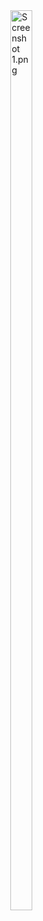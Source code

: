 <div style="display: flex; justify-content: center; align-items: center; height: 100vh; width: 10vw;">
  <img src="https://yosbel.pages.dev/assets/myChat-Bm_YKV5_.jpeg" alt="Screenshot 1.png" style="width: 60%; margin: 0 10px;">
</div>


# Django Chat App

## Project Description

This project is built with Django, utilizing some JavaScript for real-time messaging functionalities, and HTML/CSS for the frontend.

This Django-based chat application offers the following features:  
• Simple authentication/login system.  

• Automatic sending and receiving of messages.  

• Messages displayed in chronological order.  

• Unread message count for each chat.  

• Display of the last sent message in each chat.  

• Brief user descriptions shown upon clicking profile pictures.

## Technologies Used
- Python
- Django
- JavaScript (for real-time messaging)
- HTML/CSS

## Installation and Setup

Follow these steps to set up the project on your local machine:

1. **Clone the repository:**
    ```bash
    git clone https://github.com/yosbelm/mychat.git
    cd mychat
    ```

2. **Create and activate a virtual environment (optional but recommended):**
    ```bash
    virtualenv venv
    source venv/bin/activate   # On Windows use `venv\Scripts\activate`
    ```

3. **Install the required packages:**
    ```bash
    pip install -r requirements.txt
    ```

4. **Apply database migrations:**
    ```bash
    python manage.py migrate
    ```

5. **Create a superuser (for accessing the admin interface):**
    ```bash
    python manage.py createsuperuser
    ```

6. **Run the development server:**
    ```bash
    python manage.py runserver
    ```

7. **Access the application:**
    Open your web browser and navigate to `http://127.0.0.1:8000`.

## Usage

1. **Register or log in:**
    - Register a new user or log in with an existing account.

2. **Start chatting:**
    - Send and receive messages in real-time.
    - Click on profile pictures to view user descriptions.
    - Monitor unread message counts and see the latest messages in each chat.

## Contributing

Feel free to submit issues and pull requests for improvements or bug fixes. Contributions are welcome!

## License

This project is licensed under the MIT License. See the `LICENSE` file for details.
